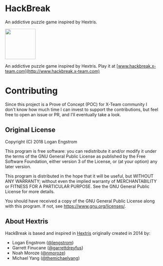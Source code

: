 HackBreak
==========

An addictive puzzle game inspired by Hextris.

<img src="images/twitter-opengraph.png" width="100px"><br>

An addictive puzzle game inspired by Hextris. Play it at [www.hackbreak.x-team.com](http://www.hackbreak.x-team.com)


# Contributing
Since this project is a Prove of Concept (POC) for X-Team community I don't know how much time I can invest to support the contributions, but feel free to open an issue or PR, and I'll eventually take a look.


## Original License
Copyright (C) 2018 Logan Engstrom

This program is free software: you can redistribute it and/or modify
it under the terms of the GNU General Public License as published by
the Free Software Foundation, either version 3 of the License, or
(at your option) any later version.

This program is distributed in the hope that it will be useful,
but WITHOUT ANY WARRANTY; without even the implied warranty of
MERCHANTABILITY or FITNESS FOR A PARTICULAR PURPOSE.  See the
GNU General Public License for more details.

You should have received a copy of the GNU General Public License
along with this program.  If not, see <https://www.gnu.org/licenses/>.


## About Hextris
HackBreak is based and inspired in [Hextris](https://github.com/Hextris/hextris) originally created in 2014 by:
 - Logan Engstrom ([@lengstrom](http://loganengstrom.com/))
 - Garrett Finucane ([@garrettdreyfus](http://github.com/garrettdreyfus))
 - Noah Moroze ([@nmoroze](http://github.com/nmoroze))
 - Michael Yang ([@themichaelyang](http://github.com/themichaelyang))

